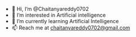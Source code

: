 - 👋 Hi, I’m @Chaitanyareddy0702
- 👀 I’m interested in Artificial intelligence
- 🌱 I’m currently learning Artificial Intelligence
- 📫 Reach me at chaitanyareddy0702@gmail.com

<!---
Chaitanyareddy0702/Chaitanyareddy0702 is a ✨ special ✨ repository because its `README.md` (this file) appears on your GitHub profile.
You can click the Preview link to take a look at your changes.
--->
